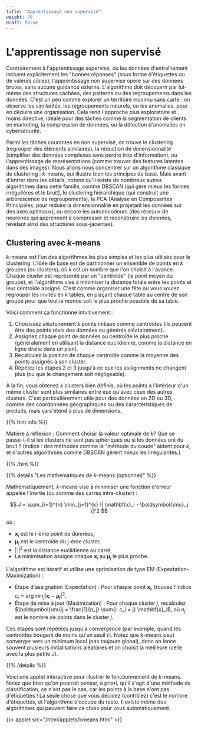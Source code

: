 ```yaml
---
title: "Apprentissage non supervisé"
weight: 70
draft: false
---
```


# L'apprentissage non supervisé

Contrairement à l'apprentissage supervisé, où les données d'entraînement
incluent explicitement les "bonnes réponses" (sous forme d'étiquettes ou de
valeurs cibles), l'apprentissage non supervisé opère sur des données brutes,
sans aucune guidance externe. L'algorithme doit découvrir par lui-même des
structures cachées, des patterns ou des regroupements dans les données. C'est un
peu comme explorer un territoire inconnu sans carte : on observe les
similarités, les regroupements naturels, ou les anomalies, pour en déduire une
organisation. Cela rend l'approche plus exploratoire et moins directive, idéale
pour des tâches comme la segmentation de clients en marketing, la compression de
données, ou la détection d'anomalies en cybersécurité.

Parmi les tâches courantes en non supervisé, on trouve le clustering (regrouper
des éléments similaires), la réduction de dimensionnalité (simplifier des
données complexes sans perdre trop d'information), ou l'apprentissage de
représentations (comme trouver des features latentes dans des images). Nous
allons nous concentrer sur un algorithme classique de clustering : $k$-means, qui
illustre bien les principes de base. Mais avant d'entrer dans les détails,
notons qu'il existe de nombreux autres algorithmes dans cette famille, comme
DBSCAN (qui gère mieux les formes irrégulières et le bruit), le clustering
hiérarchique (qui construit une arborescence de regroupements), la PCA (Analyse
en Composantes Principales, pour réduire la dimensionnalité en projetant les
données sur des axes optimaux), ou encore les autoencodeurs (des réseaux de
neurones qui apprennent à compresser et reconstruire les données, révélant ainsi
des structures sous-jacentes).

## Clustering avec $k$-means

$k$-means est l'un des algorithmes les plus simples et les plus utilisés pour le
clustering. L'idée de base est de partitionner un ensemble de points en $k$
groupes (ou clusters), où $k$ est un nombre que l'on choisit à l'avance. Chaque
cluster est représenté par un "centroïde" (le point moyen du groupe), et
l'algorithme vise à minimiser la distance totale entre les points et leur
centroïde assigné. C'est comme organiser une fête où vous voulez regrouper les
invités en $k$ tables, en plaçant chaque table au centre de son groupe pour que
tout le monde soit le plus proche possible de sa table.

Voici comment ça fonctionne intuitivement :

1. Choisissez aléatoirement $k$ points initiaux comme centroïdes (ils peuvent être des points réels des données ou générés aléatoirement).
2. Assignez chaque point de données au centroïde le plus proche (généralement en utilisant la distance euclidienne, comme la distance en ligne droite dans un plan).
3. Recalculez la position de chaque centroïde comme la moyenne des points assignés à son cluster.
4. Répétez les étapes 2 et 3 jusqu'à ce que les assignments ne changent plus (ou que le changement soit négligeable).

À la fin, vous obtenez $k$ clusters bien définis, où les points à l'intérieur d'un même cluster sont plus similaires entre eux qu'avec ceux des autres clusters. C'est particulièrement utile pour des données en 2D ou 3D, comme des coordonnées géographiques ou des caractéristiques de produits, mais ça s'étend à plus de dimensions.

{{% hint info %}}

Matière à réflexion : Comment choisir la valeur optimale de $k$? Que se
passe-t-il si les clusters ne sont pas sphériques ou si les données ont du bruit
? (Indice : des méthodes comme la "méthode du coude" aident pour $k$, et d'autres
algorithmes comme DBSCAN gèrent mieux les irrégularités.)

{{% /hint %}}

{{% details "Les mathématiques de $k$-means (optionnel)" %}}

Mathématiquement, $k$-means vise à minimiser une fonction d'erreur appelée l'inertie (ou somme des carrés intra-cluster) :

$$ J = \sum_{i=1}^{n} \min_{j=1}^{k} \| \mathbf{x}_i - \boldsymbol{\mu}_j \|^2 $$

où :

* $\mathbf{x}_i$ est le i-ème point de données,
* $\boldsymbol{\mu}_j$ est le centroïde du j-ème cluster,
* $| \cdot |^2$ est la distance euclidienne au carré,
* La minimisation assigne chaque $\mathbf{x}_i$ au $\boldsymbol{\mu}_j$ le plus proche.

L'algorithme est itératif et utilise une optimisation de type EM (Expectation-Maximization) :

* Étape d'assignation (Expectation) : Pour chaque point $\mathbf{x}_i$, trouvez l'indice $c_i = \arg\min_j | \mathbf{x}_i - \boldsymbol{\mu}_j |^2$.
* Étape de mise à jour (Maximization) : Pour chaque cluster $j$, recalculez $\boldsymbol{\mu}j = \frac{1}{n_j} \sum{i: c_i = j} \mathbf{x}_i$, où $n_j$ est le nombre de points dans le cluster $j$.

Ces étapes sont répétées jusqu'à convergence (par exemple, quand les centroïdes
bougent de moins qu'un seuil $\epsilon$). Notez que $k$-means peut converger vers
un minimum local (pas toujours global), donc on lance souvent plusieurs
initialisations aléatoires et on choisit la meilleure (celle avec la plus petite
$J$).

{{% /details %}}

Voici une applet interactive pour illustrer le fonctionnement de $k$-means. Notez
que bien qu'on pourrait penser, à priori, qu'il s'agit d'une méthode de
classification, ce n'est pas le cas, car les points à la base n'ont pas
d'étiquettes ! La seule chose que vous décidez (contrôlez) c'est le nombre
d'étiquettes, et l'algorithme s'occupe du reste. Il existe même des algorithmes
qui peuvent faire ce choix pour vous automatiquement.

{{< applet src="/html/applets/kmeans.html" >}}


